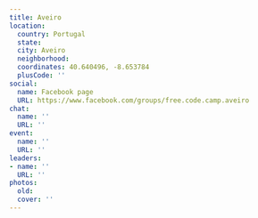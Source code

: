 ```yaml
---
title: Aveiro
location:
  country: Portugal
  state: 
  city: Aveiro
  neighborhood: 
  coordinates: 40.640496, -8.653784
  plusCode: ''
social:
  name: Facebook page
  URL: https://www.facebook.com/groups/free.code.camp.aveiro
chat:
  name: ''
  URL: ''
event:
  name: ''
  URL: ''
leaders:
- name: ''
  URL: ''
photos:
  old: 
  cover: ''
---
```

